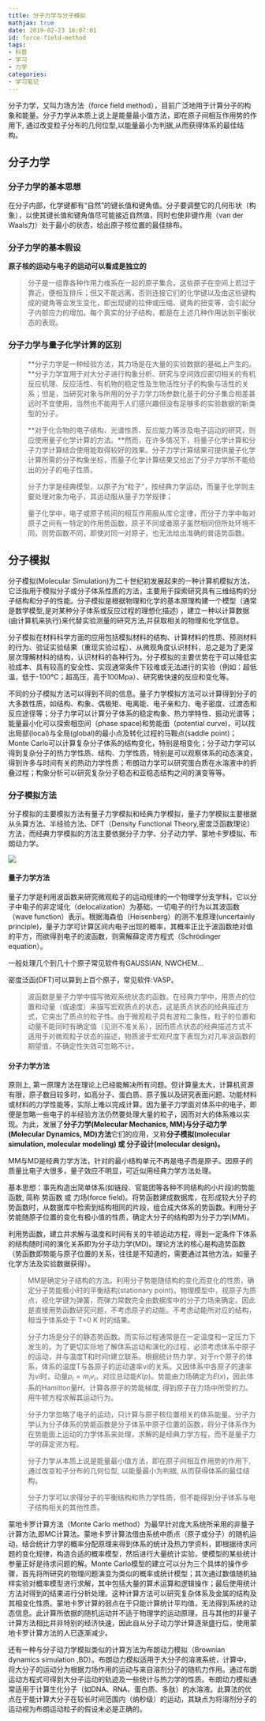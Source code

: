 ```yaml
---
title: 分子力学与分子模拟
mathjax: true
date: 2019-02-23 16:07:01
id: force-field-method
tags:
- 科普
- 学习
- 力学
categories:
- 学习笔记
---
```


分子力学，又叫力场方法（force field method），目前广泛地用于计算分子的构象和能量。分子力学从本质上说上是能量最小值方法，即在原子间相互作用势的作用下, 通过改变粒子分布的几何位型,以能量最小为判据,从而获得体系的最佳结构。

<!---more--->  

## 分子力学

### 分子力学的基本思想

在分子内部，化学键都有“自然”的键长值和键角值。分子要调整它的几何形状（构象），以使其键长值和键角值尽可能接近自然值，同时也使非键作用（van der Waals力）处于最小的状态，给出原子核位置的最佳排布。

### 分子力学的基本假设

**原子核的运动与电子的运动可以看成是独立的**

>分子是一组靠各种作用力维系在一起的原子集合。这些原子在空间上若过于靠近，便相互排斥；但又不能远离，否则连接它们的化学键以及由这些键构成的键角等会发生变化，即出现键的拉伸或压缩、键角的扭变等，会引起分子内部应力的增加。每个真实的分子结构，都是在上述几种作用达到平衡状态的表现。

### 分子力学与量子化学计算的区别

>**分子力学是一种经验方法，其力场是在大量的实验数据的基础上产生的。**分子力学宜用于对大分子进行构象分析、研究与空间效应密切相关的有机反应机理、反应活性、有机物的稳定性及生物活性分子的构象与活性的关系；但是，当研究对象与所用的分子力学力场参数化基于的分子集合相差甚远时不宜使用，当然也不能用于人们感兴趣但没有足够多的实验数据的新类型的分子。
>
>**对于化合物的电子结构、光谱性质、反应能力等涉及电子运动的研究，则应使用量子化学计算的方法。**然而，在许多情况下，将量子化学计算和分子力学计算结合使用能取得较好的效果。分子力学计算结果可提供量子化学计算所需的分子构象坐标，而量子化学计算结果又给出了分子力学所不能给出的分子的电子性质。
>
>分子力学是经典模型，以原子为“粒子”，按经典力学运动，而量子化学则主要处理对象为电子，其运动服从量子力学规律；
>
>量子化学中，电子或原子核间的相互作用服从库仑定律，而分子力学中每对原子之间有一特定的作用势函数，原子不同或者原子虽然相同但所处环境不同，则势函数不同，即使对同一对原子，也无法给出准确的普适势函数。

## 分子模拟

分子模拟(Molecular Simulation)为二十世纪初发展起来的一种计算机模拟方法，它泛指用于模拟分子或分子体系性质的方法，主要用于探索研究具有三维结构的分子结构和分子的性能。分子模拟是根据物理和化学的基本原理构建一个模型（通常是数学模型,是对某种分子体系或反应过程的理想化描述) ，建立一种以计算数据(由计算机来执行)来代替实验测量的研究方法,并获取相关的物理和化学信息。

分子模拟在材料科学方面的应用包括模拟材料的结构、计算材料的性质、预测材料的行为、验证实验结果（重现实验过程）、从微观角度认识材料，总之是为了更深层次理解材料的结构，认识材料的各种行为。分子模拟的主要优势在于可以降低实验成本、具有较高的安全性、实现通常条件下较难或无法进行的实验（例如：超低温，低于-100℃；超高压，高于100Mpa）、研究极快速的反应和变化等。

不同的分子模拟方法可以得到不同的信息。量子力学模拟方法可以计算得到分子的大多数性质，如结构、构象、偶极矩、电离能、电子亲和力、电子密度、过渡态和反应途径等；分子力学可以计算分子体系的稳定构象、热力学特性、振动光谱等；能量最小化可以探索相空间（phase space)和势能面（potential curve)，可以找出局部(local)与全局(global)的最小点及转化过程的马鞍点(saddle point)；Monte Carlo可以计算复杂分子体系的结构变化，特别是相变化；分子动力学可以得到复杂分子的热力学性质、结构、力学性质，特别是可以观察体系的动态演变，得到许多与时间有关的热动力学性质；布朗动力学可以研究蛋白质在水溶液中的折叠过程；构象分析可以研究复杂分子稳态和亚稳态结构之间的演变等等。

### 分子模拟方法

分子模拟的主要模拟方法有量子力学模拟和经典力学模拟，量子力学模拟主要根据从头算方法、半经验方法、DFT（Density Functional Theory,密度泛函数理论）方法，而经典力学模拟的方法主要依据分子力学、分子动力学、蒙地卡罗模拟、布朗动力学。

![](assets/1550909410356-1550924122495.png)

#### 量子力学方法

量子力学是利用波函数来研究微观粒子的运动规律的一个物理学分支学科，它以分子中电子的非定域化（delocalization）为基础，一切电子的行为以其波函数（wave function）表示。根据海森伯（Heisenberg）的测不准原理(uncertainly principle)，量子力学可计算区间内电子出现的概率，其概率正比于波函数绝对值的平方，而欲得到电子的波函数，则需解薛定谔方程式（Schrödinger equation）。

一般处理几个到几十个原子常见软件有GAUSSIAN, NWCHEM…

密度泛函(DFT)可以算到上百个原子，常见软件:VASP。

>波函数是量子力学中描写微观系统状态的函数。在经典力学中，用质点的位置和动量（或速度）来描写宏观质点的状态，这是质点状态的经典描述方式，它突出了质点的粒子性。由于微观粒子具有波粒二象性，粒子的位置和动量不能同时有确定值（见测不准关系），因而质点状态的经典描述方式不适用于对微观粒子状态的描述，物质波于宏观尺度下表现为对几率波函数的期望值，不确定性失效可忽略不计。

#### 分子力学方法

原则上, 第一原理方法在理论上已经能解决所有问题。但计算量太大，计算机资源有限，原子数目较多时，如高分子、蛋白质、原子簇以及研究表面问题、功能材料或材料的力学性能等，实际上难以完成计算。因为量子力学面对体系中的电子，即便是忽略一些电子的半经验方法仍然要处理大量的粒子，因而对大的体系难以实现。为此，发展了**分子力学(Molecular Mechanics, MM)与分子动力学(Molecular Dynamics, MD)方法**它们的应用，又称**分子模拟(molecular simulation, molecular modeling)  或  分子设计(molecular design)。**

MM与MD是经典力学方法，针对的最小结构单元不再是电子而是原子。因原子的质量比电子大很多，量子效应不明显，可近似用经典力学方法处理。

基本思想：事先构造出简单体系(如链段、官能团等各种不同结构的小片段)的势能函数, 简称 势函数 或 力场(force field)。将势函数建成数据库，在形成较大分子的势函数时，从数据库中检索到结构相同的片段，组合成大体系的势函数。利用分子势能随原子位置的变化有极小值的性质，确定大分子的结构即为分子力学(MM)。

利用势函数，建立并求解与温度和时间有关的牛顿运动方程，得到一定条件下体系的结构随时间的演化关系即为分子动力学(MD)。理论方法的核心是构造势函数（势函数即势能与原子位置的关系，往往是不知道的，需要通过其他方法，如量子化学方法及实验数据获得）。

>MM是确定分子结构的方法。利用分子势能随结构的变化而变化的性质，确定分子势能极小时的平衡结构(stationary point)。物理模型中，视原子为质点，视化学键为弹簧，而弹力常数完全由数据库中的分子力场来确定。因此是直接用势函数研究问题，不考虑原子的动能。不考虑动能所对应的结构，相当于体系处于 T=0 K 时的结果。
>
>分子力场是分子的静态势函数。而实际过程通常是在一定温度和一定压力下发生的。为了更切实际地了解体系运动和演化的过程，必须考虑体系中原子的运动，并与温度T和时间t建立联系。根据统计热力学，对于n个原子的体系，体系的温度T与各原子的运动速率vi的关系。又因体系中各原子的速率为*vi*时，动量$p_i=m_i v_i$，对应总动能*K*(*p*)。势能由力场确定为*E*(*x*)，因此体系的Hamilton量*H*。计算各原子的势能梯度, 得到原子在力场中所受的力。用牛顿方程求解其运动行为。
>
>分子力学忽略了电子的运动，只计算与原子核位置相关的体系能量。分子力学认为分子体系的势能函数是分子体系中原子位置的函数，将分子体系作为在势能面上运动的力学体系来处理，求解的是经典力学方程，而不是量子力学的薛定谔方程。
>
>分子力学从本质上说是能量最小值方法，即在原子间相互作用势的作用下, 通过改变粒子分布的几何位型, 以能量最小为判据, 从而获得体系的最佳结构。
>
>分子力学可以求得分子的平衡结构和热力学性质，但不能得到分子体系与电子结构相关的其他性质。

蒙地卡罗计算方法（Monte Carlo method）为最早针对庞大系统所采用的非量子计算方法,即MC计算法。蒙地卡罗计算法借由系统中质点（原子或分子）的随机运动，结合统计力学的概率分配原理来得到体系的统计及热力学资料，即根据待求问题的变化规律，构造合适的概率模型，然后进行大量统计实验，使模型的某些统计参量正好是待求问题的解。Monte Carlo模型的建立可以分为三个具体的操作步骤，首先将所研究的物理问题演变为类似的概率或统计模型；其次通过数值随机抽样实验对概率模型进行求解，其中包括大量的算术运算和逻辑操作；最后使用统计方法对得到的结果进行分析处理。这种计算方法可以研究复杂体系及金属的结构及其相变化性质。蒙地卡罗计算的弱点在于只能计算统计平均值，无法得到系统的动态信息。此计算所依据的随机运动并不适于物理学的运动原理，且与其他的非量子计算方法相比并非特别的经济快速，因此自从分子动力学计算逐渐盛行后，使用蒙地卡罗计算方法的人已逐渐减少。

还有一种与分子动力学模拟类似的计算方法为布朗动力模拟（Brownian dynamics simulation ,BD）。布朗动力模拟适用于大分子的溶液系统，计算中，将大分子的运动分为根据力场作用的运动与来自溶剂分子的随机力作用。通过布朗运动方程式可得到大分子运动的轨迹及一些统计与热力学的性质。布朗动力模拟通常适用于计算生化分子（如DNA、RNA、蛋白质、多肽）的水溶液。此算法的优点在于能计算大分子在较长时间范围内（纳秒级）的运动，其缺点为将溶剂分子的运动视为布朗运动粒子的假设未必是正确的。

